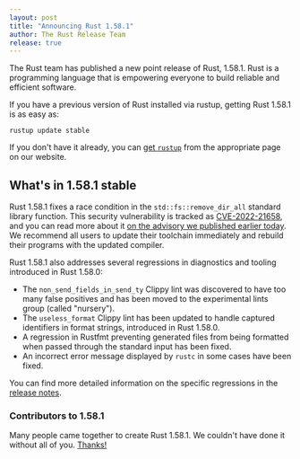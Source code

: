 ```yaml
---
layout: post
title: "Announcing Rust 1.58.1"
author: The Rust Release Team
release: true
---
```


The Rust team has published a new point release of Rust, 1.58.1. Rust is a
programming language that is empowering everyone to build reliable and
efficient software.

If you have a previous version of Rust installed via rustup, getting Rust
1.58.1 is as easy as:

```
rustup update stable
```

If you don't have it already, you can [get `rustup`][rustup] from the
appropriate page on our website.

[rustup]: https://www.rust-lang.org/install.html

## What's in 1.58.1 stable

Rust 1.58.1 fixes a race condition in the `std::fs::remove_dir_all` standard
library function. This security vulnerability is tracked as [CVE-2022-21658],
and you can read more about it [on the advisory we published earlier
today][advisory]. We recommend all users to update their toolchain immediately
and rebuild their programs with the updated compiler.

Rust 1.58.1 also addresses several regressions in diagnostics and tooling introduced in Rust 1.58.0:

* The `non_send_fields_in_send_ty` Clippy lint was discovered to have too many
  false positives and has been moved to the experimental lints group (called
  "nursery").
* The `useless_format` Clippy lint has been updated to handle captured
  identifiers in format strings, introduced in Rust 1.58.0.
* A regression in Rustfmt preventing generated files from being formatted when
  passed through the standard input has been fixed.
* An incorrect error message displayed by `rustc` in some cases have been fixed.

You can find more detailed information on the specific regressions in the
[release notes].

[CVE-2022-21658]: https://www.cve.org/CVERecord?id=CVE-2022-21658
[advisory]: https://blog.rust-lang.org/2022/01/20/cve-2022-21658.html
[release notes]: https://github.com/rust-lang/rust/blob/stable/RELEASES.md#version-1581-2022-01-20

### Contributors to 1.58.1

Many people came together to create Rust 1.58.1. We couldn't have done it
without all of you. [Thanks!](https://thanks.rust-lang.org/rust/1.58.1/)
